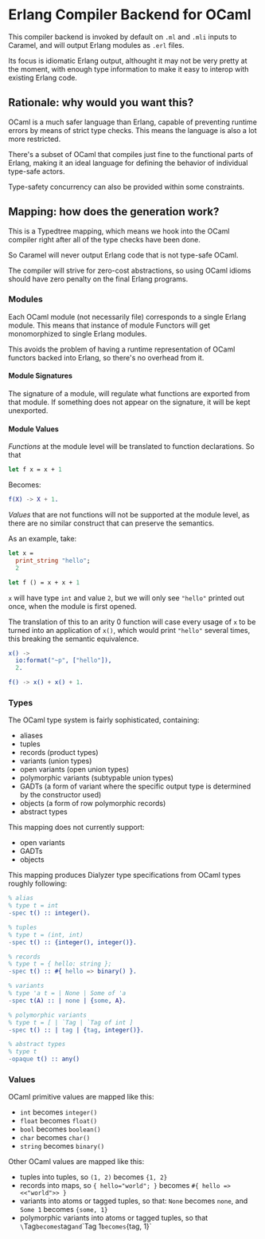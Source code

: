 # Erlang Compiler Backend for OCaml

This compiler backend is invoked by default on `.ml` and `.mli` inputs to
Caramel, and will output Erlang modules as `.erl` files.

Its focus is idiomatic Erlang output, althought it may not be very pretty at
the moment, with enough type information to make it easy to interop with
existing Erlang code.

## Rationale: why would you want this?

OCaml is a much safer language than Erlang, capable of preventing runtime errors 
by means of strict type checks. This means the language is also a lot more restricted.

There's a subset of OCaml that compiles just fine to the functional parts of
Erlang, making it an ideal language for defining the behavior of individual
type-safe actors.

Type-safety concurrency can also be provided within some constraints.

## Mapping: how does the generation work?

This is a Typedtree mapping, which means we hook into the OCaml compiler right
after all of the type checks have been done.

So Caramel will never output Erlang code that is not type-safe OCaml.

The compiler will strive for zero-cost abstractions, so using OCaml idioms
should have zero penalty on the final Erlang programs.

### Modules

Each OCaml module (not necessarily file) corresponds to a single
Erlang module. This means that instance of module Functors will get
monomorphized to single Erlang modules.

This avoids the problem of having a runtime representation of OCaml functors
backed into Erlang, so there's no overhead from it.

#### Module Signatures

The signature of a module, will regulate what functions are exported from that
module. If something does not appear on the signature, it will be kept
unexported.

#### Module Values

*Functions* at the module level will be translated to function declarations.
So that

```ocaml
let f x = x + 1
```

Becomes:

```erlang
f(X) -> X + 1.
```

*Values* that are not functions will not be supported at the module level, as
there are no similar construct that can preserve the semantics.

As an example, take:

```ocaml
let x = 
  print_string "hello";
  2

let f () = x + x + 1
```

`x` will have type `int` and value `2`, but we will only see `"hello"` printed
out once, when the module is first opened.

The translation of this to an arity 0 function will case every usage of `x` to
be turned into an application of `x()`, which would print `"hello"` several
times, this breaking the semantic equivalence.

```erlang
x() ->
  io:format("~p", ["hello"]),
  2.

f() -> x() + x() + 1.
```

### Types

The OCaml type system is fairly sophisticated, containing:

* aliases
* tuples
* records (product types)
* variants (union types)
* open variants (open union types)
* polymorphic variants (subtypable union types)
* GADTs (a form of variant where the specific output type is determined by the constructor used)
* objects (a form of row polymorphic records)
* abstract types

This mapping does not currently support:

* open variants
* GADTs
* objects

This mapping produces Dialyzer type specifications from OCaml types roughly following:

```erlang
% alias
% type t = int
-spec t() :: integer().

% tuples
% type t = (int, int)
-spec t() :: {integer(), integer()}.

% records
% type t = { hello: string };
-spec t() :: #{ hello => binary() }.

% variants
% type 'a t = | None | Some of 'a
-spec t(A) :: | none | {some, A}.

% polymorphic variants
% type t = [ | `Tag | `Tag of int ]
-spec t() :: | tag | {tag, integer()}.

% abstract types
% type t
-opaque t() :: any()
```

### Values

OCaml primitive values are mapped like this:

* `int` becomes `integer()`
* `float` becomes `float()`
* `bool` becomes `boolean()`
* `char` becomes `char()`
* `string` becomes `binary()`

Other OCaml values are mapped like this:

* tuples into tuples, so `(1, 2)` becomes `{1, 2}`
* records into maps, so `{ hello="world"; }` becomes `#{ hello => <<"world">> }`
* variants into atoms or tagged tuples, so that: `None` becomes `none`, and
  `Some 1` becomes `{some, 1}`
* polymorphic variants into atoms or tagged tuples, so that `\`Tag` becomes
  `tag` and `\`Tag 1` becomes `{tag, 1}`
